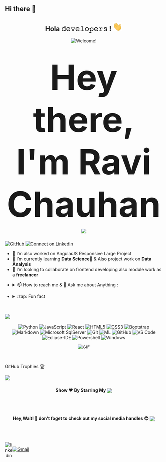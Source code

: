 ## Hi there 👋

<!--
**ravichauhan24/ravichauhan24** is a ✨ _special_ ✨ repository because its `README.md` (this file) appears on your GitHub profile.

Here are some ideas to get you started:

- 🔭 I’m currently working on ...
- 🌱 I’m currently learning ...
- 👯 I’m looking to collaborate on ...
- 🤔 I’m looking for help with ...
- 💬 Ask me about ...
- 📫 How to reach me: ...
- 😄 Pronouns: ...
- ⚡ Fun fact: ...
-->



<div align="center">
   <h2> Hola 𝚍𝚎𝚟𝚎𝚕𝚘𝚙𝚎𝚛𝚜 </> ! <img src="https://github.com/ABSphreak/ABSphreak/blob/master/gifs/Hi.gif" width="30px">
   </h2>
</div>

<div align="center" width="50">
   <img src="https://github.com/ravichauhan24/ravichauhan24/blob/main/files/tenor.gif" alt="Welcome!"/>
</div>
<h1 align="center"> <span style="colour:red font-family:Papyrus; font-size:4em;"> Hey there, I'm Ravi Chauhan </span> <img src="https://github.com/ravichauhan24/ravichauhan24/blob/main/files/Developer.gif" width="65px"> </h1>

<!--[![Hello programmer Welcome to my profile](https://img.shields.io/badge/Hello,Programmer!-Welcome<3-orange.svg?style=flat&logo=github)](https://github.com/rushabh1605) [![Profile](https://komarev.com/ghpvc/?username=rushabh1605&color=blue)](https://github.com/rushabh1605) [![followers](https://img.shields.io/github/followers/rushabh1605?style=social)](https://github.com/rushabh1605?tab=followers)[![Open Source Love](https://badges.frapsoft.com/os/v2/open-source.svg?:heart:)](https://github.com/rushabh1605) [![Repos Badge](https://badges.pufler.dev/repos/rushabh1605)](https://github.com/rushabh1605?tab=repositories)[![Connect on LinkedIn](https://img.shields.io/badge/--linkedin?label=LinkedIn&logo=LinkedIn&style=social)](https://www.linkedin.com/in/ravi-chauhan-595996223/) [![GitHub](https://img.shields.io/badge/-GitHub-333333?style=flat&logo=github)](https://github.com/ravichauhan24)-->

[![GitHub](https://img.shields.io/badge/-GitHub-333333?style=flat&logo=github)](https://github.com/ravichauhan24) [![Connect on LinkedIn](https://img.shields.io/badge/--linkedin?label=LinkedIn&logo=LinkedIn&style=social)](https://www.linkedin.com/in/ravi-chauhan-595996223/)
<br>

- 🔭 I’m also worked on AngularJS Responsive Large Project
- 🌱 I’m currently learning **Data Science🤩** & Also project work on **Data Analysis**
- 👯 I’m looking to collaborate on  frontend developing also module work as a **freelancer**

<!-- - <details> <summary> 💬 Ask me about Anything </summary> <a href="mailto:ravi87104@gmail.com" target="blank"><img align="center" src="https://github.com/ravichauhan24/ravichauhan24/blob/main/files/WA.png" width="35px" /></a>
</details>  -->

- <details> <summary> 📫 How to reach me & 💬 Ask me about Anything :</summary><a href="mailto:ravi87104@gmail.com "> <img src="https://img.icons8.com/fluent/48/000000/gmail.png" width="22px"/> </a>
</details> 

- <details> <summary>:zap: Fun fact</summary> Scratch here ▒▒▒▒▒▒▒▒▒▒ to unveil my fun fact lol
</details>

<br><br>
<img height="25" src="https://img.shields.io/badge/Languages and  tools- 📚-green.svg?&style=for-the-badge&logo=RushabhThakkar&logoColor=blue" />


<div align="center">
   
  <!-- ![Java](http://img.shields.io/badge/-Java-5B4638?style=flat-square&logo=java&logoColor=ffffff)-->
  <!--  ![C](http://img.shields.io/badge/-C-A8B9CC?style=flat-square&logo=c&logoColor=ffffff)-->
  
   ![Python](http://img.shields.io/badge/-Python-3776AB?style=flat-square&logo=python&logoColor=ffffff)
   ![JavaScript](https://img.shields.io/badge/-JavaScript-%23F7DF1C?style=flat-square&logo=javascript&logoColor=000000&labelColor=%23F7DF1C&color=%23FFCE5A)
   ![React](https://img.shields.io/badge/-React-61DAFB?style=flat-square&logo=react&logoColor=ffffff)
   ![HTML5](https://img.shields.io/badge/-HTML5-%23E44D27?style=flat-square&logo=html5&logoColor=ffffff)
   ![CSS3](https://img.shields.io/badge/-CSS3-%231572B6?style=flat-square&logo=css3)
   ![Bootstrap](https://img.shields.io/badge/-Bootstrap-563D7C?style=flat-square&logo=Bootstrap&logoColor=ededd0)
   ![Markdown](https://img.shields.io/badge/-Markdown-000000?style=flat-square&logo=markdown)
   ![Microsoft SqlServer](https://img.shields.io/badge/-Sql%20Server-d8d3cd?style=flat-square&logo=microsoft-sql-server&logoColor=393e46)
   ![Git](https://img.shields.io/badge/-Git-7e8a97?style=flat-square&logo=git&logoColor=%23ffffff)
   ![ML](https://img.shields.io/badge/-MachineLearning-5d5b6a?style=flat-square&logo=ai&logoColor=ffffff)
   ![GitHub](https://img.shields.io/badge/-GitHub-181717?style=flat-square&logo=github)
   ![VS Code](http://img.shields.io/badge/-VS%20Code-007ACC?style=flat-square&logo=visual-studio-code&logoColor=ffffff)
   ![Eclipse-IDE](http://img.shields.io/badge/-Eclipse-2C2255?style=flat-square&logo=eclipse&logoColor=ffffff)
   ![Powershell](http://img.shields.io/badge/-Powershell-5391FE?style=flat-square&logo=powershell&logoColor=ffffff)
   ![Windows](http://img.shields.io/badge/-Windows-0078D6?style=flat-square&logo=windows&logoColor=ffffff)
   
   <img  alt="GIF" width="100px" src="https://github.com/ravichauhan24/ravichauhan24/blob/main/files/giphy%20(1).gif" />
</div>

<!--<img height="27" src="https://img.shields.io/badge/Rushabh Thakkar's GitHub Stats - 😊-red.svg?&style=for-the-badge&logo=RushabhThakkar&logoColor=blue" />
<div align="center"> -->
<p>&nbsp;
<!--<h4 align="center">Stats</h4>
<img align="center" src="https://github-readme-stats.vercel.app/api?username=rushabh1605&show_icons=true&theme=radical&border_color=141321&text_color=c8c2bc&custom_title=Bonjour Programmers! 👏&layout=compact" alt="Ravi Chauhan"/></p>
<h4 align="center">Streak</h4>
<img align="center" src="https://github-readme-streak-stats.herokuapp.com/?user=rushabh1605&theme=dark&hide_border=true&fire=b6336c&sideNums=b6336c&currStreakNum=b6336c&sideLabels=743cc7&ring=743cc7&currStreakLabel=743cc7&background=141321&dates=c8c2bc"
         alt="rushabh1605" />
<img align="center" src="https://github-readme-stats.vercel.app/api/top-langs/?username=rushabh1605&title_color=FF69B4&custom_title=Most Used Languages :D &layout=compact&theme=highcontrast&langs_count=10" alt="rushabh1605" />
   <br><br>
<details align="center">-->
  <summary>GitHub Trophies 🏆</summary>
<p align="left">
  <a href="https://github.com/ryo-ma/github-profile-trophy" target="_blank">
    <img src="https://github-profile-trophy.vercel.app/?username=rushabh1605&theme=juicyfresh&layout=compact&title_color=00FF00"/>
  </a>
</p>
</details>
<h4 align="center">Show ❤️ By Starring My <a href='https://github.com/rushabh1605?tab=repositories'><img align='center'  height="22" src="https://img.shields.io/badge/Repos!😊-purple.svg?&style=for-the-badge&logo=RushabhThakkar&logoColor=blue" /></a></h4>

<br><br>
<!--![Ravi's github activity graph]('https://activity-graph.herokuapp.com/graph?username=rushabh1605&theme=dracula&layout=compact&title_color=FF69B4')-->

<h4 align="center">Hey,Wait! 👋 don't foget to check out my social media handles 😎
   <img align="center" src="https://github.com/ravichauhan24/ravichauhan24/blob/main/files/Handshake.gif" height="30px">
</h4> <br>

<p align="center">
   <br>
   <a href="https://www.linkedin.com/in/ravi-chauhan-595996223/">
      <a href="https://www.linkedin.com/in/ravi-chauhan-595996223/">
  <img align="left" src="https://github.com/ravichauhan24/ravichauhan24/blob/main/files/Linkedin.svg" alt="linkedin" width="24px" />
</a>  
 
<!--<a href="https://instagram.com/rushh_ab" target="blank">
  <img align="left" src="https://github.com/ravichauhan24/ravichauhan24/blob/main/files/Instagram.svg" alt="instagram" width="24px" />
</a>

<a href="https://www.youtube.com/channel/UCNNtlinMdc_3Ur__8UqjDTQ" target="blank">
  <img align="left" src="https://github.com/ravichauhan24/ravichauhan24/blob/main/files/youtube.png" alt="youtube"  width="25px" height='23.5' />
</a>

<a href="https://twitter.com/rushabht1605" target="blank">
  <img align="left" src="https://github.com/ravichauhan24/ravichauhan24/blob/main/files/Twitter.svg" width="26px" />
</a> -->
<a href="mailto:ravi87104@gmail.com ?subject=Hola%20Rushabh!"><img
         src="https://img.shields.io/badge/gmail-%23D14836.svg?&style=for-the-badge&logo=gmail&logoColor=white"
         alt="Gmail" /></a>&nbsp;
<!-- <a href="https://devpost.com/rushabh1605"><img
         src="https://img.shields.io/badge/devpost-999b84.svg?&style=for-the-badge&logo=devpost&logoColor=white"
         alt="LinkedIn" /></a>&nbsp;
<a href="https://devfolio.co/@RushabhThakkar"><img
         src="https://img.shields.io/badge/devfolio-87a7b3.svg?&style=for-the-badge&logo=devfolio&logoColor=white"
         alt="LinkedIn" /></a>&nbsp; -->
</p>
<br> <br> <br>


